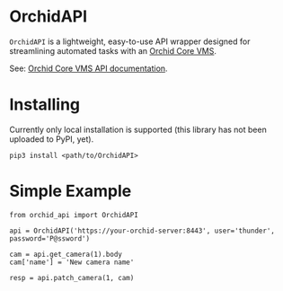 # OrchidAPI
`OrchidAPI` is a lightweight, easy-to-use API wrapper designed for streamlining automated tasks with an [Orchid Core VMS](https://www.ipconfigure.com/products/orchid).

See: [Orchid Core VMS API documentation](https://orchid.ipconfigure.com/api/).

# Installing
Currently only local installation is supported (this library has not been uploaded to PyPI, yet).
```
pip3 install <path/to/OrchidAPI>
```

# Simple Example
```
from orchid_api import OrchidAPI

api = OrchidAPI('https://your-orchid-server:8443', user='thunder', password='P@ssword')

cam = api.get_camera(1).body
cam['name'] = 'New camera name'

resp = api.patch_camera(1, cam)
```

